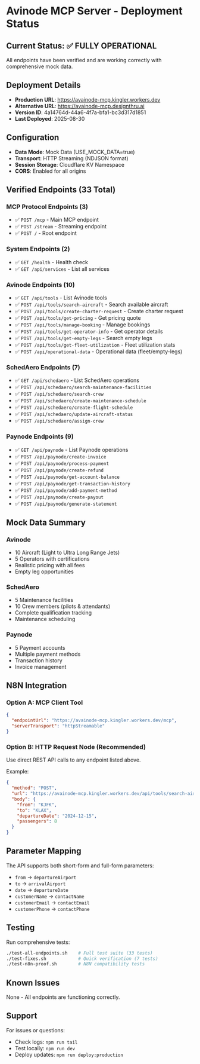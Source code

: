 # Avinode MCP Server - Deployment Status

## Current Status: ✅ FULLY OPERATIONAL

All endpoints have been verified and are working correctly with comprehensive mock data.

## Deployment Details

- **Production URL**: https://avainode-mcp.kingler.workers.dev
- **Alternative URL**: https://avainode-mcp.designthru.ai
- **Version ID**: 4a14764d-44a6-4f7a-bfa1-bc3d317d1851
- **Last Deployed**: 2025-08-30

## Configuration

- **Data Mode**: Mock Data (USE_MOCK_DATA=true)
- **Transport**: HTTP Streaming (NDJSON format)
- **Session Storage**: Cloudflare KV Namespace
- **CORS**: Enabled for all origins

## Verified Endpoints (33 Total)

### MCP Protocol Endpoints (3)
- ✅ `POST /mcp` - Main MCP endpoint
- ✅ `POST /stream` - Streaming endpoint
- ✅ `POST /` - Root endpoint

### System Endpoints (2)
- ✅ `GET /health` - Health check
- ✅ `GET /api/services` - List all services

### Avinode Endpoints (10)
- ✅ `GET /api/tools` - List Avinode tools
- ✅ `POST /api/tools/search-aircraft` - Search available aircraft
- ✅ `POST /api/tools/create-charter-request` - Create charter request
- ✅ `POST /api/tools/get-pricing` - Get pricing quote
- ✅ `POST /api/tools/manage-booking` - Manage bookings
- ✅ `POST /api/tools/get-operator-info` - Get operator details
- ✅ `POST /api/tools/get-empty-legs` - Search empty legs
- ✅ `POST /api/tools/get-fleet-utilization` - Fleet utilization stats
- ✅ `POST /api/operational-data` - Operational data (fleet/empty-legs)

### SchedAero Endpoints (7)
- ✅ `GET /api/schedaero` - List SchedAero operations
- ✅ `POST /api/schedaero/search-maintenance-facilities`
- ✅ `POST /api/schedaero/search-crew`
- ✅ `POST /api/schedaero/create-maintenance-schedule`
- ✅ `POST /api/schedaero/create-flight-schedule`
- ✅ `POST /api/schedaero/update-aircraft-status`
- ✅ `POST /api/schedaero/assign-crew`

### Paynode Endpoints (9)
- ✅ `GET /api/paynode` - List Paynode operations
- ✅ `POST /api/paynode/create-invoice`
- ✅ `POST /api/paynode/process-payment`
- ✅ `POST /api/paynode/create-refund`
- ✅ `POST /api/paynode/get-account-balance`
- ✅ `POST /api/paynode/get-transaction-history`
- ✅ `POST /api/paynode/add-payment-method`
- ✅ `POST /api/paynode/create-payout`
- ✅ `POST /api/paynode/generate-statement`

## Mock Data Summary

### Avinode
- 10 Aircraft (Light to Ultra Long Range Jets)
- 5 Operators with certifications
- Realistic pricing with all fees
- Empty leg opportunities

### SchedAero
- 5 Maintenance facilities
- 10 Crew members (pilots & attendants)
- Complete qualification tracking
- Maintenance scheduling

### Paynode
- 5 Payment accounts
- Multiple payment methods
- Transaction history
- Invoice management

## N8N Integration

### Option A: MCP Client Tool
```json
{
  "endpointUrl": "https://avainode-mcp.kingler.workers.dev/mcp",
  "serverTransport": "httpStreamable"
}
```

### Option B: HTTP Request Node (Recommended)
Use direct REST API calls to any endpoint listed above.

Example:
```json
{
  "method": "POST",
  "url": "https://avainode-mcp.kingler.workers.dev/api/tools/search-aircraft",
  "body": {
    "from": "KJFK",
    "to": "KLAX",
    "departureDate": "2024-12-15",
    "passengers": 8
  }
}
```

## Parameter Mapping

The API supports both short-form and full-form parameters:

- `from` → `departureAirport`
- `to` → `arrivalAirport`
- `date` → `departureDate`
- `customerName` → `contactName`
- `customerEmail` → `contactEmail`
- `customerPhone` → `contactPhone`

## Testing

Run comprehensive tests:
```bash
./test-all-endpoints.sh    # Full test suite (33 tests)
./test-fixes.sh            # Quick verification (7 tests)
./test-n8n-proof.sh        # N8N compatibility tests
```

## Known Issues

None - All endpoints are functioning correctly.

## Support

For issues or questions:
- Check logs: `npm run tail`
- Test locally: `npm run dev`
- Deploy updates: `npm run deploy:production`